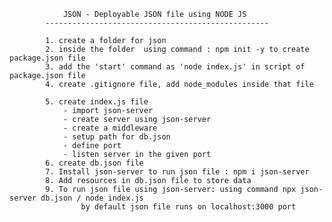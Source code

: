 



                JSON - Deployable JSON file using NODE JS
            --------------------------------------------------

            1. create a folder for json
            2. inside the folder  using command : npm init -y to create package.json file
            3. add the 'start' command as 'node index.js' in script of package.json file
            4. create .gitignore file, add node_modules inside that file

            5. create index.js file
                - import json-server
                - create server using json-server
                - create a middleware
                - setup path for db.json
                - define port
                - listen server in the given port
            6. create db.json file
            7. Install json-server to run json file : npm i json-server
            8. Add resources in db.json file to store data
            9. To run json file using json-server: using command npx json-server db.json / node index.js
                    by default json file runs on localhost:3000 port

